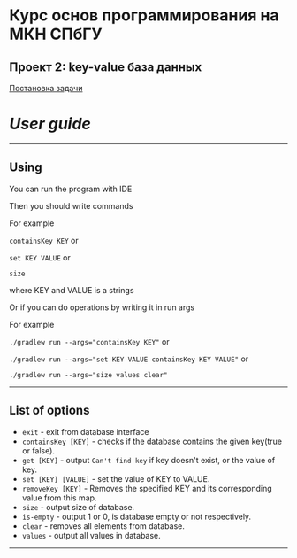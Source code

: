 # Курс основ программирования на МКН СПбГУ
## Проект 2: key-value база данных

[Постановка задачи](./TASK.md)

# *User guide*  

---

## Using

You can run the program with IDE

Then you should write commands

For example

```containsKey KEY``` or

```set KEY VALUE``` or

```size```

where KEY and VALUE is a strings

Or if you can do operations by writing it in run args

For example

```./gradlew run --args="containsKey KEY"``` or

```./gradlew run --args="set KEY VALUE containsKey KEY VALUE"``` or 

```./gradlew run --args="size values clear"```

---

## List of options

+ ```exit``` - exit from database interface
+ ```containsKey [KEY]``` - checks if the database contains the given key(true or false).
+ ```get [KEY]``` - output ```Can't find key``` if key doesn't exist, or the value of key.
+ ```set [KEY] [VALUE]``` - set the value of KEY to VALUE.
+ ```removeKey [KEY]``` - Removes the specified KEY and its corresponding value from this map.
+ ```size``` - output size of database.
+ ```is-empty``` - output 1 or 0, is database empty or not respectively.
+ ```clear``` - removes all elements from database.
+ ```values``` - output all values in database.
---
